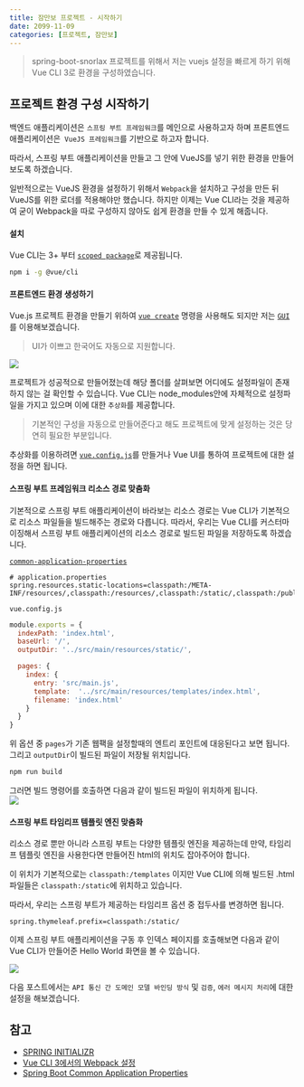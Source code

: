 ```yaml
---
title: 잠만보 프로젝트 - 시작하기
date: 2099-11-09
categories: [프로젝트, 잠만보]
---
```


> spring-boot-snorlax 프로젝트를 위해서 저는 vuejs 설정을 빠르게 하기 위해 Vue CLI 3로 환경을 구성하였습니다.    

## 프로젝트 환경 구성 시작하기  
백엔드 애플리케이션은 `스프링 부트 프레임워크`를 메인으로 사용하고자 하며 프론트엔드 애플리케이션은` VueJS 프레임워크`를 기반으로 하고자 합니다.  

따라서, 스프링 부트 애플리케이션을 만들고 그 안에 VueJS를 넣기 위한 환경을 만들어보도록 하겠습니다.  

일반적으로는 VueJS 환경을 설정하기 위해서 `Webpack`을 설치하고 구성을 만든 뒤 VueJS를 위한 로더를 적용해야만 했습니다. 하지만 이제는 Vue CLI라는 것을 제공하여 굳이 Webpack을 따로 구성하지 않아도 쉽게 환경을 만들 수 있게 해줍니다.  

#### 설치  
Vue CLI는 3+ 부터 [`scoped package`](https://docs.npmjs.com/misc/scope)로 제공됩니다.  

```sh
npm i -g @vue/cli
```

#### 프론트엔드 환경 생성하기  
Vue.js 프로젝트 환경을 만들기 위하여 [`vue create`](https://cli.vuejs.org/guide/creating-a-project.html#vue-create) 명령을 사용해도 되지만 저는 [`GUI`](https://cli.vuejs.org/guide/creating-a-project.html#using-the-gui)를 이용해보겠습니다.  

> UI가 이쁘고 한국어도 자동으로 지원합니다.  

![](/images/vue/vue-cli-gui.gif)  

프로젝트가 성공적으로 만들어졌는데 해당 폴더를 살펴보면 어디에도 설정파일이 존재하지 않는 걸 확인할 수 있습니다. Vue CLI는 node_modules안에 자체적으로 설정파일을 가지고 있으며 이에 대한 `추상화`를 제공합니다.  

> 기본적인 구성을 자동으로 만들어준다고 해도 프로젝트에 맞게 설정하는 것은 당연히 필요한 부분입니다.

추상화를 이용하려면 [`vue.config.js`](https://cli.vuejs.org/config/#vue-config-js)를 만들거나 Vue UI를 통하여 프로젝트에 대한 설정을 하면 됩니다.  

#### 스프링 부트 프레임워크 리소스 경로 맞춤화  
기본적으로 스프링 부트 애플리케이션이 바라보는 리소스 경로는 Vue CLI가 기본적으로 리소스 파일들을 빌드해주는 경로와 다릅니다. 따라서, 우리는 Vue CLI를 커스터마이징해서 스프링 부트 애플리케이션의 리소스 경로로 빌드된 파일을 저장하도록 하겠습니다.  

[`common-application-properties`](https://docs.spring.io/spring-boot/docs/current/reference/html/common-application-properties.html)  
```properties
# application.properties  
spring.resources.static-locations=classpath:/META-INF/resources/,classpath:/resources/,classpath:/static/,classpath:/public/
```

`vue.config.js`
```js
module.exports = {
  indexPath: 'index.html',
  baseUrl: '/',
  outputDir: '../src/main/resources/static/',

  pages: {
    index: {
      entry: 'src/main.js',
      template:  '../src/main/resources/templates/index.html',
      filename: 'index.html'
    }
  }
}
```

위 옵션 중 `pages`가 기존 웹팩을 설정할때의 엔트리 포인트에 대응된다고 보면 됩니다. 그리고 `outputDir`이 빌드된 파일이 저장될 위치입니다.  

```sh
npm run build
```

그러면 빌드 명령어를 호출하면 다음과 같이 빌드된 파일이 위치하게 됩니다.  
![](/images/spring/spring-boot-resource-locations.png)

#### 스프링 부트 타임리프 템플릿 엔진 맞춤화  
리소스 경로 뿐만 아니라 스프링 부트는 다양한 템플릿 엔진을 제공하는데 만약, 타임리프 템플릿 엔진을 사용한다면 만들어진 html의 위치도 잡아주어야 합니다.  

이 위치가 기본적으로는 `classpath:/templates` 이지만 Vue CLI에 의해 빌드된 .html 파일들은 `classpath:/static`에 위치하고 있습니다.  

따라서, 우리는 스프링 부트가 제공하는 타임리프 옵션 중 접두사를 변경하면 됩니다.  

```
spring.thymeleaf.prefix=classpath:/static/
```

이제 스프링 부트 애플리케이션을 구동 후 인덱스 페이지를 호출해보면 다음과 같이 Vue CLI가 만들어준 Hello World 화면을 볼 수 있습니다.  

![](/images/spring/spring-boot-start-index.png)  

다음 포스트에서는 `API 통신 간 도메인 모델 바인딩 방식` 및 `검증`, `에러 메시지 처리`에 대한 설정을 해보겠습니다.  

## 참고  
- [SPRING INITIALIZR](https://start.spring.io/)  
- [Vue CLI 3에서의 Webpack 설정](https://lovemewithoutall.github.io/it/vue-cli-3-webpack/)  
- [Spring Boot Common Application Properties](https://docs.spring.io/spring-boot/docs/current/reference/html/common-application-properties.html)  

